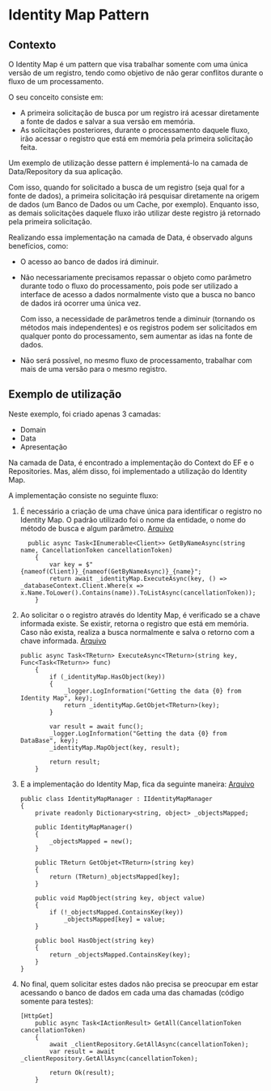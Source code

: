 # Identity Map Pattern
   
## Contexto
<p>O Identity Map é um pattern que visa trabalhar somente com uma única versão de um registro, tendo como objetivo de não gerar conflitos durante o fluxo de um processamento.</p>
<p>O seu conceito consiste em: </p>
<ul>
  <li>A primeira solicitação de busca por um registro irá acessar diretamente a fonte de dados e salvar a sua versão em memória.</li>
  <li>As solicitações posteriores, durante o processamento daquele fluxo, irão acessar o registro que está em memória pela primeira solicitação feita.</li>
</ul>
<p>Um exemplo de utilização desse pattern é implementá-lo na camada de Data/Repository da sua aplicação.</p>
<p>Com isso, quando for solicitado a busca de um registro (seja qual for a fonte de dados), a primeira solicitação irá pesquisar diretamente na origem de dados (um Banco de Dados ou um Cache, por exemplo). Enquanto isso, as demais solicitações daquele fluxo irão utilizar deste registro já retornado pela primeira solicitação.</p>
<p>Realizando essa implementação na camada de Data, é observado alguns benefícios, como: </p>
<ul>
  <li>O acesso ao banco de dados irá diminuir.</li>
  <li>
    <p>Não necessariamente precisamos repassar o objeto como parâmetro durante todo o fluxo do processamento, pois pode ser utilizado a interface de acesso a dados normalmente visto que a busca no banco de dados irá ocorrer uma única vez.</p>
    <p>Com isso, a necessidade de parâmetros tende a diminuir (tornando os métodos mais independentes) e os registros podem ser solicitados em qualquer ponto do processamento, sem aumentar as idas na fonte de dados.</p>
  </li>
  <li>Não será possível, no mesmo fluxo de processamento, trabalhar com mais de uma versão para o mesmo registro.</li>
</ul>

## Exemplo de utilização
<p>Neste exemplo, foi criado apenas 3 camadas: </p>
<ul>
  <li>Domain</li>
  <li>Data</li>
  <li>Apresentação</li>
</ul>
<p>Na camada de Data, é encontrado a implementação do Context do EF e o Repositories. Mas, além disso, foi implementado a utilização do Identity Map.</p>
<p>A implementação consiste no seguinte fluxo:</p>
<ol>
  <li>
    É necessário a criação de uma chave única para identificar o registro no Identity Map. O padrão utilizado foi o nome da entidade, o nome do método de busca e algum parâmetro. <a href="https://github.com/martineli17/patterns-identity-map/blob/master/Data/Repositories/ClientRepository.cs">Arquivo</a>
     
      public async Task<IEnumerable<Client>> GetByNameAsync(string name, CancellationToken cancellationToken)
        {
            var key = $"{nameof(Client)}_{nameof(GetByNameAsync)}_{name}";
            return await _identityMap.ExecuteAsync(key, () => _databaseContext.Client.Where(x => x.Name.ToLower().Contains(name)).ToListAsync(cancellationToken));
        }
  </li>
  <li>
    Ao solicitar o o registro através do Identity Map, é verificado se a chave informada existe. Se existir, retorna o registro que está em memória. Caso não exista, realiza a busca normalmente e salva o retorno com a chave informada. <a href="https://github.com/martineli17/patterns-identity-map/blob/master/Data/Base/IdentityMapQueryCommand.cs">Arquivo</a>
    
    public async Task<TReturn> ExecuteAsync<TReturn>(string key, Func<Task<TReturn>> func)
        {
            if (_identityMap.HasObject(key))
            {
                _logger.LogInformation("Getting the data {0} from Identity Map", key);
                return _identityMap.GetObjet<TReturn>(key);
            }

            var result = await func();
            _logger.LogInformation("Getting the data {0} from DataBase", key);
            _identityMap.MapObject(key, result);

            return result;
        }

  </li>
  <li>
    E a implementação do Identity Map, fica da seguinte maneira: <a href="https://github.com/martineli17/patterns-identity-map/blob/master/Data/Base/IdentityMapManager.cs">Arquivo</a>

    public class IdentityMapManager : IIdentityMapManager
    {
        private readonly Dictionary<string, object> _objectsMapped;

        public IdentityMapManager()
        {
            _objectsMapped = new();
        }

        public TReturn GetObjet<TReturn>(string key)
        {
            return (TReturn)_objectsMapped[key];
        }

        public void MapObject(string key, object value)
        {
            if (!_objectsMapped.ContainsKey(key))
                _objectsMapped[key] = value;
        }

        public bool HasObject(string key)
        {
            return _objectsMapped.ContainsKey(key);
        }
    }
  </li>
  <li>
    No final, quem solicitar estes dados não precisa se preocupar em estar acessando o banco de dados em cada uma das chamadas (código somente para testes):

    [HttpGet]
        public async Task<IActionResult> GetAll(CancellationToken cancellationToken)
        {
            await _clientRepository.GetAllAsync(cancellationToken);
            var result = await _clientRepository.GetAllAsync(cancellationToken);

            return Ok(result);
        }
  </li>
</ol>

